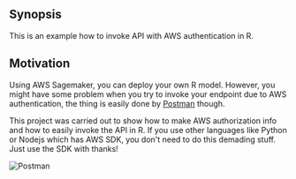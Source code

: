 ## Synopsis

This is an example how to invoke API with AWS authentication in R.

## Motivation

Using AWS Sagemaker, you can deploy your own R model. However, you might have some problem when you try to invoke your endpoint due to AWS authentication, the thing is easily done by [Postman](https://www.getpostman.com) though.

This project was carried out to show how to make AWS authorization info and how to easily invoke the API in R.
If you use other languages like Python or Nodejs which has AWS SDK, you don't need to do this demading stuff. Just use the SDK with thanks!

![Postman](https://docs.google.com/uc?export=download&id=1DRdx6XJ3TYLIrI6FpGjacRwfDl0X-gsU)
